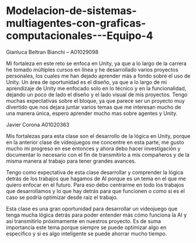 # Modelacion-de-sistemas-multiagentes-con-graficas-computacionales---Equipo-4

Gianluca Beltran Bianchi – A01029098

Mi fortaleza en este reto se enfoca en Unity, ya que a lo largo de la carrera he tomado múltiples cursos en línea y he desarrollado varios proyectos personales, los cuales me han dejado aprender más a fondo sobre el uso de Unity. Un área de oportunidad es el diseño, ya que a lo largo de mi aprendizaje de Unity me enfocado solo en lo técnico y en la funcionalidad, dejando un poco de lado el diseño y el lado visual de mis proyectos. Tengo muchas expectativas sobre el bloque, ya que parece ser un proyecto muy divertido que nos dejara juntar varios temas que me interesan mucho de una manera única, espero aprender mucho mas sobre agentes y Unity. 

Javier Corona A01020363

Mis fortalezas para esta clase son el desarrollo de la lógica en Unity, porque en la anterior clase de videojuegos me concentre en esta parte, me gusto mucho mi progreso en ese entonces y ahora debo hacer investigación y documentar lo necesario con el fin de transmitirlo a mis compañeros y de la misma manera al trabajo para tener grandes avances. 

Tengo como expectativa de esta clase desarrollar y comprender la lógica detrás de los trabajos que hagamos de AI porque es un tema en el que me quiero enfocar en el futuro. Para eso debo centrarme en todo los trabajos que desarrollamos y lo que hay detrás para que funcionen o como si es el caso se podría optimizar desde raíz el trabajo. 

Esta clase es una gran oportunidad para desarrollar un videojuego que tenga mucha lógica detrás para poder entender más cómo funciona la AI y así transmitirlo próximamente en nuestros proyecto. Es de suma importancia este tema porque siempre se puede optimizar algo en especifico y si es algo inteligente se puede ahorrar mucho tiempo. 
